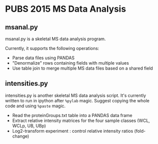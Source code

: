 # PUBS 2015 MS Data Analysis

## msanal.py
msanal.py is a skeletal MS data analysis program.

Currently, it supports the following operations:

+ Parse data files using PANDAS
+ "Denormalize" rows containing fields with multiple values
+ Use table join to merge multiple MS data files based on a shared field

## intensities.py
intensities.py is another skeletal MS data analysis script.
It's currently written to run in ipython after `%pylab` magic.
Suggest copying the whole code and using `%paste` magic.

+ Read the proteinGroups.txt table into a PANDAS data frame
+ Extract relative intensity matrices for the four sample classes (WCL, WCLp, UB, UBp)
+ Log2-transform experiment : control relative intensity ratios (fold-change)